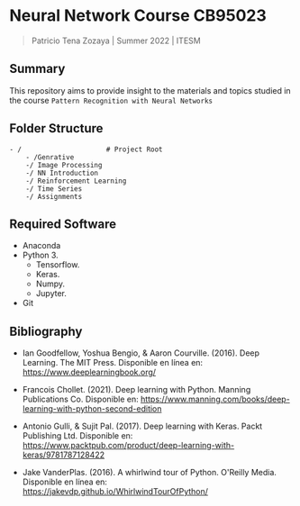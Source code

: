 # Neural Network Course CB95023
> Patricio Tena Zozaya | Summer 2022 | ITESM


## Summary

This repository aims to provide insight to the materials and topics studied in the course `Pattern Recognition with Neural Networks`
## Folder Structure
```
- / 			        # Project Root
    - /Genrative        
    -/ Image Processing
    -/ NN Introduction
    -/ Reinforcement Learning
    -/ Time Series
    -/ Assignments
```
## Required Software

- Anaconda 
- Python 3.
    - Tensorflow.
    - Keras.
    - Numpy. 
    - Jupyter.
- Git 


## Bibliography
- Ian Goodfellow, Yoshua Bengio, & Aaron Courville. (2016). Deep Learning. The MIT Press. Disponible en línea en: https://www.deeplearningbook.org/ 

- Francois Chollet. (2021). Deep learning with Python. Manning Publications Co. Disponible en: https://www.manning.com/books/deep-learning-with-python-second-edition 

- Antonio Gulli, & Sujit Pal. (2017). Deep learning with Keras. Packt Publishing Ltd. Disponible en: https://www.packtpub.com/product/deep-learning-with-keras/9781787128422 

- Jake VanderPlas. (2016). A whirlwind tour of Python. O'Reilly Media. Disponible en línea en: https://jakevdp.github.io/WhirlwindTourOfPython/